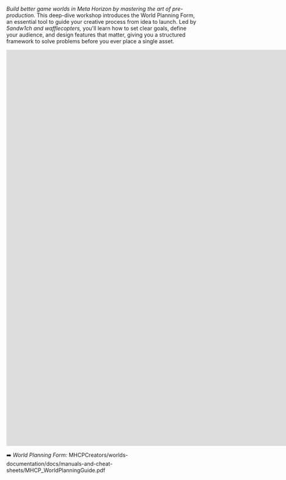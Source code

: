 *Build better game worlds in Meta Horizon by mastering the art of pre-production.* This deep-dive workshop introduces the World Planning Form, an essential tool to guide your creative process from idea to launch. Led by *5andw1ch and wafflecopters,* you'll learn how to set clear goals, define your audience, and design features that matter, giving you a structured framework to solve problems before you ever place a single asset.

<iframe width="1830" height="1038" src="https://www.youtube.com/embed/6HXezAfEBmM" title="World Building &amp; Pre-Production Guide" frameborder="0" allow="accelerometer; autoplay; clipboard-write; encrypted-media; gyroscope; picture-in-picture; web-share" referrerpolicy="strict-origin-when-cross-origin" allowfullscreen></iframe>

➡️ *World Planning Form:*
 MHCPCreators/worlds-documentation/docs/manuals-and-cheat-sheets/MHCP_WorldPlanningGuide.pdf